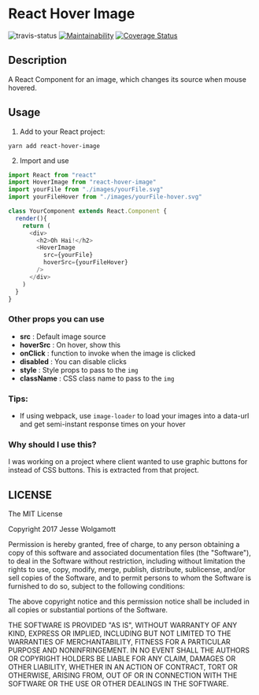 # React Hover Image

![travis-status](https://img.shields.io/travis/jwo/react-hover-image.svg)
[![Maintainability](https://api.codeclimate.com/v1/badges/d749dc7ef0b1d094deb2/maintainability)](https://codeclimate.com/github/jwo/react-hover-image/maintainability)
[![Coverage Status](https://coveralls.io/repos/github/jwo/react-hover-image/badge.svg?branch=master)](https://coveralls.io/github/jwo/react-hover-image?branch=master)

## Description

A React Component for an image, which changes its source when mouse hovered.

## Usage

1. Add to your React project:

`yarn add react-hover-image`

2. Import and use

```js
import React from "react"
import HoverImage from "react-hover-image"
import yourFile from "./images/yourFile.svg"
import yourFileHover from "./images/yourFile-hover.svg"

class YourComponent extends React.Component {
  render(){
    return (
      <div>
        <h2>Oh Hai!</h2>
        <HoverImage
          src={yourFile}
          hoverSrc={yourFileHover}
        />
      </div>
    )
  }
}
```


### Other props you can use

* **src** : Default image source
* **hoverSrc** : On hover, show this
* **onClick** : function to invoke when the image is clicked
* **disabled** : You can disable clicks
* **style** : Style props to pass to the `img`
* **className** : CSS class name to pass to the `img`

### Tips:

* If using webpack, use `image-loader` to load your images into a data-url and
  get semi-instant response times on your hover

### Why should I use this?

I was working on a project where client wanted to use graphic buttons for
instead of CSS buttons. This is extracted from that project.

## LICENSE

The MIT License

Copyright 2017 Jesse Wolgamott

Permission is hereby granted, free of charge, to any person obtaining a copy of
this software and associated documentation files (the "Software"), to deal in
the Software without restriction, including without limitation the rights to
use, copy, modify, merge, publish, distribute, sublicense, and/or sell copies of
the Software, and to permit persons to whom the Software is furnished to do so,
subject to the following conditions:

The above copyright notice and this permission notice shall be included in all
copies or substantial portions of the Software.

THE SOFTWARE IS PROVIDED "AS IS", WITHOUT WARRANTY OF ANY KIND, EXPRESS OR
IMPLIED, INCLUDING BUT NOT LIMITED TO THE WARRANTIES OF MERCHANTABILITY, FITNESS
FOR A PARTICULAR PURPOSE AND NONINFRINGEMENT. IN NO EVENT SHALL THE AUTHORS OR
COPYRIGHT HOLDERS BE LIABLE FOR ANY CLAIM, DAMAGES OR OTHER LIABILITY, WHETHER
IN AN ACTION OF CONTRACT, TORT OR OTHERWISE, ARISING FROM, OUT OF OR IN
CONNECTION WITH THE SOFTWARE OR THE USE OR OTHER DEALINGS IN THE SOFTWARE.
